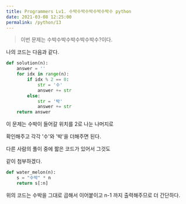 ```yaml
---
title: Programmers Lv1. 수박수박수박수박수박수 python
date: 2021-03-08 12:25:00
permalink: /python/13
---
```


>이번 문제는 수박수박수박수박수박수?이다.

나의 코드는 다음과 같다.

~~~python
def solution(n):
    answer = ''
    for idx in range(n):
        if idx % 2 == 0:
            str = '수'
            answer += str
        else:
            str = '박'
            answer += str
    return answer
~~~

이 문제는 수박이 들어갈 위치를 2로 나눈 나머지로   

확인해주고 각각 '수'와 '박'을 더해주면 된다.

다른 사람의 풀이 중에 짧은 코드가 있어서 그것도

같이 첨부하겠다.

~~~python
def water_melon(n):
    s = "수박" * n
    return s[:n]
~~~

위의 코드는 수박을 그대로 곱해서 이어붙이고
n-1 까지 출력해주므로 더 간단하다.
